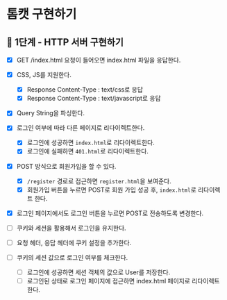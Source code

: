 # 톰캣 구현하기

## 🎯 1단계 - HTTP 서버 구현하기

- [x] GET /index.html 요청이 들어오면 index.html 파일을 응답한다.

- [x] CSS, JS를 지원한다.
  - [x] Response Content-Type : text/css로 응답
  - [x] Response Content-Type : text/javascript로 응답

- [x] Query String을 파싱한다.

- [x] 로그인 여부에 따라 다른 페이지로 리다이렉트한다.
  - [x] 로그인에 성공하면 `index.html`로 리다이렉트한다.
  - [x] 로그인에 실패하면 `401.html`로 리다이렉트한다.

- [x] POST 방식으로 회원가입을 할 수 있다.
  - [x] `/register` 경로로 접근하면 `register.html`을 보여준다.
  - [x] 회원가입 버튼을 누르면 POST로 회원 가입 성공 후, `index.html`로 리다이렉트 한다.

- [x] 로그인 페이지에서도 로그인 버튼을 누르면 POST로 전송하도록 변경한다.

- [ ] 쿠키와 세션을 활용해서 로그인을 유지한다.
 - [ ] 요청 헤더, 응답 헤더에 쿠키 설정을 추가한다.
 - [ ] 쿠키의 세션 값으로 로그인 여부를 체크한다.
   - [ ] 로그인에 성공하면 세션 객체의 값으로 User를 저장한다.
   - [ ] 로그인된 상태로 로그인 페이지에 접근하면 index.html 페이지로 리다이렉트한다.
